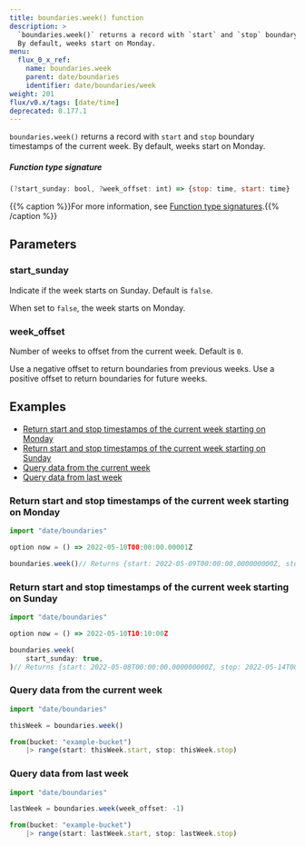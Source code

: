 ```yaml
---
title: boundaries.week() function
description: >
  `boundaries.week()` returns a record with `start` and `stop` boundary timestamps of the current week.
  By default, weeks start on Monday.
menu:
  flux_0_x_ref:
    name: boundaries.week
    parent: date/boundaries
    identifier: date/boundaries/week
weight: 201
flux/v0.x/tags: [date/time]
deprecated: 0.177.1
---
```


<!------------------------------------------------------------------------------

IMPORTANT: This page was generated from comments in the Flux source code. Any
edits made directly to this page will be overwritten the next time the
documentation is generated. 

To make updates to this documentation, update the function comments above the
function definition in the Flux source code:

https://github.com/influxdata/flux/blob/master/stdlib/date/boundaries/boundaries.flux#L479-L487

Contributing to Flux: https://github.com/influxdata/flux#contributing
Fluxdoc syntax: https://github.com/influxdata/flux/blob/master/docs/fluxdoc.md

------------------------------------------------------------------------------->

`boundaries.week()` returns a record with `start` and `stop` boundary timestamps of the current week.
By default, weeks start on Monday.



##### Function type signature

```js
(?start_sunday: bool, ?week_offset: int) => {stop: time, start: time}
```

{{% caption %}}For more information, see [Function type signatures](/flux/v0.x/function-type-signatures/).{{% /caption %}}

## Parameters

### start_sunday

Indicate if the week starts on Sunday. Default is `false`.

When set to `false`, the week starts on Monday.

### week_offset

Number of weeks to offset from the current week. Default is `0`.

Use a negative offset to return boundaries from previous weeks.
Use a positive offset to return boundaries for future weeks.


## Examples

- [Return start and stop timestamps of the current week starting on Monday](#return-start-and-stop-timestamps-of-the-current-week-starting-on-monday)
- [Return start and stop timestamps of the current week starting on Sunday](#return-start-and-stop-timestamps-of-the-current-week-starting-on-sunday)
- [Query data from the current week](#query-data-from-the-current-week)
- [Query data from last week](#query-data-from-last-week)

### Return start and stop timestamps of the current week starting on Monday

```js
import "date/boundaries"

option now = () => 2022-05-10T00:00:00.00001Z

boundaries.week()// Returns {start: 2022-05-09T00:00:00.000000000Z, stop: 2022-05-16T00:00:00.000000000Z}


```


### Return start and stop timestamps of the current week starting on Sunday

```js
import "date/boundaries"

option now = () => 2022-05-10T10:10:00Z

boundaries.week(
    start_sunday: true,
)// Returns {start: 2022-05-08T00:00:00.000000000Z, stop: 2022-05-14T00:00:00.000000000Z}


```


### Query data from the current week

```js
import "date/boundaries"

thisWeek = boundaries.week()

from(bucket: "example-bucket")
    |> range(start: thisWeek.start, stop: thisWeek.stop)

```


### Query data from last week

```js
import "date/boundaries"

lastWeek = boundaries.week(week_offset: -1)

from(bucket: "example-bucket")
    |> range(start: lastWeek.start, stop: lastWeek.stop)

```

